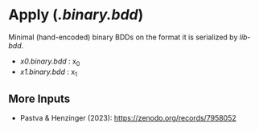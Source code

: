 # Apply (*.binary.bdd*)

Minimal (hand-encoded) binary BDDs on the format it is serialized by *lib-bdd*.

- *x0.binary.bdd* : x<sub>0</sub>
- *x1.binary.bdd* : x<sub>1</sub>

## More Inputs

- Pastva & Henzinger (2023): https://zenodo.org/records/7958052
